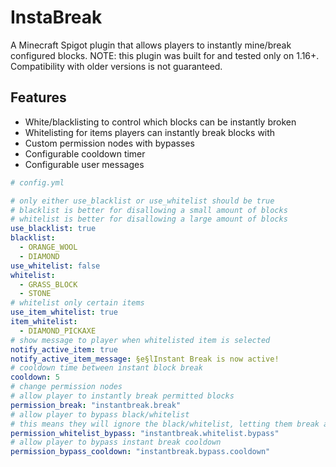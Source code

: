 # InstaBreak

A Minecraft Spigot plugin that allows players to instantly mine/break configured blocks.
NOTE: this plugin was built for and tested only on 1.16+. Compatibility with older versions is not guaranteed.
## Features
* White/blacklisting to control which blocks can be instantly broken
* Whitelisting for items players can instantly break blocks with
* Custom permission nodes with bypasses
* Configurable cooldown timer
* Configurable user messages
```yaml
# config.yml

# only either use_blacklist or use_whitelist should be true
# blacklist is better for disallowing a small amount of blocks
# whitelist is better for disallowing a large amount of blocks
use_blacklist: true
blacklist:
  - ORANGE_WOOL
  - DIAMOND
use_whitelist: false
whitelist:
  - GRASS_BLOCK
  - STONE
# whitelist only certain items
use_item_whitelist: true
item_whitelist:
  - DIAMOND_PICKAXE
# show message to player when whitelisted item is selected
notify_active_item: true
notify_active_item_message: §e§lInstant Break is now active!
# cooldown time between instant block break
cooldown: 5
# change permission nodes
# allow player to instantly break permitted blocks
permission_break: "instantbreak.break"
# allow player to bypass black/whitelist
# this means they will ignore the black/whitelist, letting them break any block
permission_whitelist_bypass: "instantbreak.whitelist.bypass"
# allow player to bypass instant break cooldown
permission_bypass_cooldown: "instantbreak.bypass.cooldown"
```